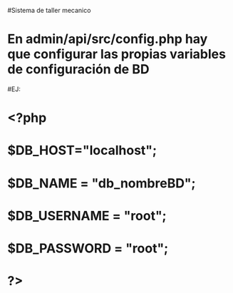 #Sistema de taller mecanico
# En admin/api/src/config.php hay que configurar las propias variables de configuración de BD
#EJ:
##
# <?php
#   $DB_HOST="localhost";
#   $DB_NAME = "db_nombreBD";
#   $DB_USERNAME = "root";
#   $DB_PASSWORD = "root";
# ?>
#
##
